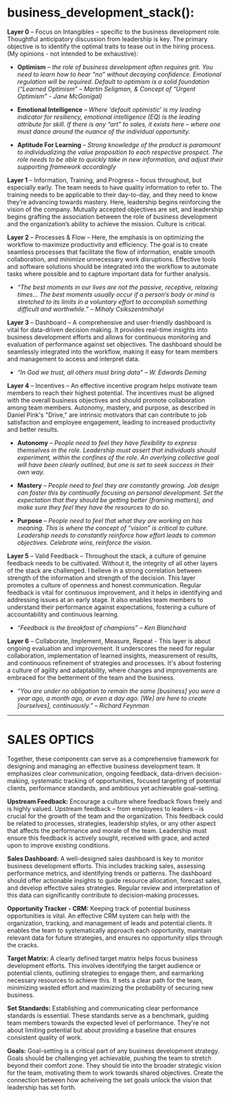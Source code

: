 # business_development_stack():

**Layer 0** – Focus on Intangibles – specific to the business development role. Thoughtful anticipatory discussion from leadership is key. The primary objective is to identify the optimal traits to tease out in the hiring process. (My opinions - not intended to be exhaustive):

- __Optimism__ – _the role of business development often requires grit. You need to learn how to hear “no” without decaying confidence. Emotional regulation will be required. Default to optimism is a solid foundation (“Learned Optimism” – Martin Seligman, & Concept of “Urgent Optimism” - Jane McGonigal)_

- __Emotional Intelligence__ – _Where ‘default optimistic’ is my leading indicator for resiliency, emotional intelligence (EQ) is the leading attribute for skill. If there is any “art” to sales, it exists here – where one must dance around the nuance of the individual opportunity._

- __Aptitude For Learning__ – _Strong knowledge of the product is paramount to individualizing the value proposition to each respective prospect. The role needs to be able to quickly take in new information, and adjust their supporting framework accordingly_

**Layer 1** – Information, Training, and Progress – focus throughout, but especially early. The team needs to have quality information to refer to. The training needs to be applicable to their day-to-day, and they need to know they’re advancing towards mastery. Here, leadership begins reinforcing the vision of the company. Mutually accepted objectives are set, and leadership begins grafting the association between the role of business development and the organization’s ability to achieve the mission. Culture is critical.

**Layer 2** – Processes & Flow – Here, the emphasis is on optimizing the workflow to maximize productivity and efficiency. The goal is to create seamless processes that facilitate the flow of information, enable smooth collaboration, and minimize unnecessary work disruptions. Effective tools and software solutions should be integrated into the workflow to automate tasks where possible and to capture important data for further analysis.

- _“The best moments in our lives are not the passive, receptive, relaxing times… The best moments usually occur if a person’s body or mind is stretched to its limits in a voluntary effort to accomplish something difficult and worthwhile.” – Mihaly Csikszentmihalyi_

**Layer 3** – Dashboard – A comprehensive and user-friendly dashboard is vital for data-driven decision making. It provides real-time insights into business development efforts and allows for continuous monitoring and evaluation of performance against set objectives. The dashboard should be seamlessly integrated into the workflow, making it easy for team members and management to access and interpret data.

- _“In God we trust, all others must bring data” – W. Edwards Deming_

**Layer 4** – Incentives – An effective incentive program helps motivate team members to reach their highest potential. The incentives must be aligned with the overall business objectives and should promote collaboration among team members. Autonomy, mastery, and purpose, as described in Daniel Pink's "Drive," are intrinsic motivators that can contribute to job satisfaction and employee engagement, leading to increased productivity and better results.

- **Autonomy** – _People need to feel they have flexibility to express themselves in the role. Leadership must assert that individuals should experiment, within the confines of the role. An overlying collective goal will have been clearly outlined, but one is set to seek success in their own way._

- **Mastery** – _People need to feel they are constantly growing. Job design can foster this by continually focusing on personal development. Set the expectation that they should be getting better (framing matters), and make sure they feel they have the resources to do so._

- **Purpose** – _People need to feel that what they are working on has meaning. This is where the concept of “vision” is critical to culture. Leadership needs to constantly reinforce how effort leads to common objectives. Celebrate wins, reinforce the vision._

**Layer 5** – Valid Feedback – Throughout the stack, a culture of genuine feedback needs to be cultivated. Without it, the integrity of all other layers of the stack are challenged. I believe in a strong correlation between strength of the information and strength of the decision. This layer promotes a culture of openness and honest communication. Regular feedback is vital for continuous improvement, and it helps in identifying and addressing issues at an early stage. It also enables team members to understand their performance against expectations, fostering a culture of accountability and continuous learning.

- _“Feedback is the breakfast of champions” – Ken Blanchard_

**Layer 6** – Collaborate, Implement, Measure, Repeat - This layer is about ongoing evaluation and improvement. It underscores the need for regular collaboration, implementation of learned insights, measurement of results, and continuous refinement of strategies and processes. It's about fostering a culture of agility and adaptability, where changes and improvements are embraced for the betterment of the team and the business.

- _“You are under no obligation to remain the same [business] you were a year ago, a month ago, or even a day ago. [We] are here to create [ourselves], continuously.” – Richard Feynman_


-------

# SALES OPTICS

Together, these components can serve as a comprehensive framework for designing and managing an effective business development team. It emphasizes clear communication, ongoing feedback, data-driven decision-making, systematic tracking of opportunities, focused targeting of potential clients, performance standards, and ambitious yet achievable goal-setting.

**Upstream Feedback:** Encourage a culture where feedback flows freely and is highly valued. Upstream feedback – from employees to leaders – is crucial for the growth of the team and the organization. This feedback could be related to processes, strategies, leadership styles, or any other aspect that affects the performance and morale of the team. Leadership must ensure this feedback is actively sought, received with grace, and acted upon to improve existing conditions.

**Sales Dashboard:** A well-designed sales dashboard is key to monitor business development efforts. This includes tracking sales, assessing performance metrics, and identifying trends or patterns. The dashboard should offer actionable insights to guide resource allocation, forecast sales, and develop effective sales strategies. Regular review and interpretation of this data can significantly contribute to decision-making processes.

**Opportunity Tracker - CRM:** Keeping track of potential business opportunities is vital. An effective CRM system can help with the organization, tracking, and management of leads and potential clients. It enables the team to systematically approach each opportunity, maintain relevant data for future strategies, and ensures no opportunity slips through the cracks.

**Target Matrix:** A clearly defined target matrix helps focus business development efforts. This involves identifying the target audience or potential clients, outlining strategies to engage them, and earmarking necessary resources to achieve this. It sets a clear path for the team, minimizing wasted effort and maximizing the probability of securing new business.

**Set Standards:** Establishing and communicating clear performance standards is essential. These standards serve as a benchmark, guiding team members towards the expected level of performance. They're not about limiting potential but about providing a baseline that ensures consistent quality of work.

**Goals:** Goal-setting is a critical part of any business development strategy. Goals should be challenging yet achievable, pushing the team to stretch beyond their comfort zone. They should tie into the broader strategic vision for the team, motivating them to work towards shared objectives. Create the connection between how acheiveing the set goals unlock the vision that leadership has set forth.
